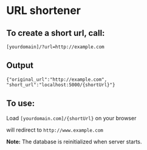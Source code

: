 # URL shortener

## To create a short url, call:

```[yourdomain]/?url=http://example.com```

## Output

```{"original_url":"http://example.com", "short_url":"localhost:5000/{shortUrl}"}```

## To use:

Load `[yourdomain.com]/{shortUrl}` on your browser

will redirect to `http://www.example.com`

**Note:** The database is reinitialized when server starts.